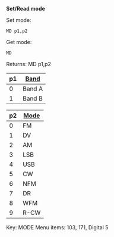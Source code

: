 __Set/Read mode__

Set mode:

	MD p1,p2

Get mode:

	MD

Returns: MD p1,p2

| p1  | [Band](/tables/band.md) |
| --- | --- |
| 0 | Band A |
| 1 | Band B |

| p2  | [Mode](/tables/mode.md) |
| --- | --- |
| 0 | FM   |
| 1 | DV   |
| 2 | AM   |
| 3 | LSB  |
| 4 | USB  |
| 5 | CW   |
| 6 | NFM  |
| 7 | DR   |
| 8 | WFM  |
| 9 | R-CW |

Key: MODE
Menu items: 103, 171, Digital 5
